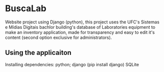 # BuscaLab

Website project using Django (python),
this project uses the UFC's Sistemas e Mídias Digitais bachlor building's database of Laboratories equipment to make an inventory application,
made for transparency and easy to edit it's content (second option exclusive for administrators). 

## Using the applicaiton

Installing dependencies:
  python;
  django (pip install django)
  SQLite
